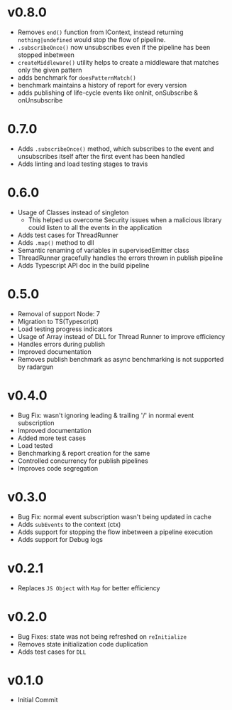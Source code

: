 # v0.8.0
* Removes `end()` function from IContext, instead returning `nothing|undefined` would stop the flow of pipeline.
* `.subscribeOnce()` now unsubscribes even if the pipeline has been stopped inbetween
* `createMiddleware()` utility helps to create a middleware that matches only the given pattern
* adds benchmark for `doesPatternMatch()`
* benchmark maintains a history of report for every version
* adds publishing of life-cycle events like onInit, onSubscribe & onUnsubscribe

# 0.7.0
* Adds `.subscribeOnce()` method, which subscribes to the event and unsubscribes itself after the first event has been handled
* Adds linting and load testing stages to travis

# 0.6.0
* Usage of Classes instead of singleton
  * This helped us overcome Security issues when a malicious library could listen to all the events in the application
* Adds test cases for ThreadRunner
* Adds `.map()` method to dll
* Semantic renaming of variables in supervisedEmitter class
* ThreadRunner gracefully handles the errors thrown in publish pipeline
* Adds Typescript API doc in the build pipeline

# 0.5.0
* Removal of support Node: 7
* Migration to TS(Typescript)
* Load testing progress indicators
* Usage of Array instead of DLL for Thread Runner to improve efficiency
* Handles errors during publish
* Improved documentation
* Removes publish benchmark as async benchmarking is not supported by radargun

# v0.4.0
* Bug Fix: wasn't ignoring leading & trailing '/' in normal event subscription
* Improved documentation
* Added more test cases
* Load tested
* Benchmarking & report creation for the same
* Controlled concurrency for publish pipelines
* Improves code segregation

# v0.3.0
* Bug Fix: normal event subscription wasn't being updated in cache
* Adds `subEvents` to the context (ctx)
* Adds support for stopping the flow inbetween a pipeline execution
* Adds support for Debug logs

# v0.2.1
* Replaces `JS Object` with `Map` for better efficiency

# v0.2.0
* Bug Fixes: state was not being refreshed on `reInitialize`
* Removes state initialization code duplication
* Adds test cases for `DLL`


# v0.1.0
* Initial Commit